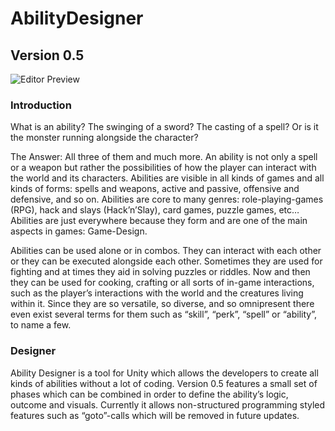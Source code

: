 # AbilityDesigner
## Version 0.5

![Editor Preview](http://marian-brinkmann.com/wp-content/uploads/2019/04/fullEditor.png)

### Introduction
What is an ability? The swinging of a sword? The casting of a spell? Or is it the monster running alongside the character?

The Answer: All three of them and much more. An ability is not only a spell or a weapon but rather the possibilities of how the player can interact with the world and its characters. Abilities are visible in all kinds of games and all kinds of forms: spells and weapons, active and passive, offensive and defensive, and so on. Abilities are core to many genres: role-playing-games (RPG), hack and slays (Hack’n’Slay), card games, puzzle games, etc… Abilities are just everywhere because they form and are one of the main aspects in games: Game-Design.

Abilities can be used alone or in combos. They can interact with each other or they can be executed alongside each other. Sometimes they are used for fighting and at times they aid in solving puzzles or riddles. Now and then they can be used for cooking, crafting or all sorts of in-game interactions, such as the player’s interactions with the world and the creatures living within it. Since they are so versatile, so diverse, and so omnipresent there even exist several terms for them such as “skill”, “perk”, “spell” or “ability”, to name a few.

### Designer
Ability Designer is a tool for Unity which allows the developers to create all kinds of abilities without a lot of coding. Version 0.5 features a small set of phases which can be combined in order to define the ability’s logic, outcome and visuals. Currently it allows non-structured programming styled features such as “goto”-calls which will be removed in future updates.
